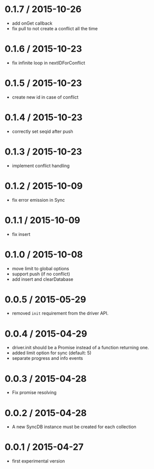 0.1.7 / 2015-10-26
==================

* add onGet callback
* fix pull to not create a conflict all the time

0.1.6 / 2015-10-23
==================

* fix infinite loop in nextIDForConflict

0.1.5 / 2015-10-23
==================

* create new id in case of conflict

0.1.4 / 2015-10-23
==================

* correctly set seqid after push

0.1.3 / 2015-10-23
==================

* implement conflict handling

0.1.2 / 2015-10-09
==================

* fix error emission in Sync

0.1.1 / 2015-10-09
==================

* fix insert

0.1.0 / 2015-10-08
==================

* move limit to global options
* support push (if no conflict)
* add insert and clearDatabase

0.0.5 / 2015-05-29
==================

* removed `init` requirement from the driver API.

0.0.4 / 2015-04-29
==================

* driver.init should be a Promise instead of a function returning one.
* added limit option for sync (default: 5)
* separate progress and info events

0.0.3 / 2015-04-28
==================

* Fix promise resolving

0.0.2 / 2015-04-28
==================

* A new SyncDB instance must be created for each collection

0.0.1 / 2015-04-27
==================

* first experimental version
